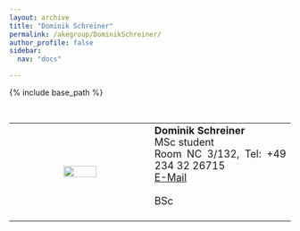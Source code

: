 ```yaml
---
layout: archive
title: "Dominik Schreiner"
permalink: /akegroup/DominikSchreiner/
author_profile: false
sidebar:
  nav: "docs"

---
```


{% include base_path %}

<font size="2"><br/></font>
<table> <style>table, th, td {border: transparent;}</style> <tr>
<td style="width:50%;" align="center" valign="middle"><img src="https://AKEckhardt.github.io/images/DominikSchreiner_2025.jpg" width="50%" height="auto%" align="middle"></td>
<td style="width:50%;" align="justify" valign="middle">
<font size="4">
<b>Dominik Schreiner</b><br/>
MSc student<br/>
Room NC 3/132, Tel: +49 234 32 26715<br/>
<a href="mailto:Dominik Schreiner@ruhr-uni-bochum.de">E-Mail</a><br/>
<br/>
BSc<br/>
<br/>

</font>
</td>
</tr></table>

<p style='text-align: justify;'>

</p>









